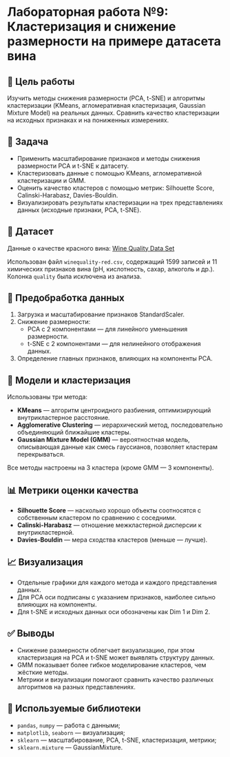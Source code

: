 # Лабораторная работа №9: Кластеризация и снижение размерности на примере датасета вина

## 📌 Цель работы

Изучить методы снижения размерности (PCA, t-SNE) и алгоритмы кластеризации (KMeans, агломеративная кластеризация, Gaussian Mixture Model) на реальных данных. Сравнить качество кластеризации на исходных признаках и на пониженных измерениях.

## 🧠 Задача

- Применить масштабирование признаков и методы снижения размерности PCA и t-SNE к датасету.
- Кластеризовать данные с помощью KMeans, агломеративной кластеризации и GMM.
- Оценить качество кластеров с помощью метрик: Silhouette Score, Calinski-Harabasz, Davies-Bouldin.
- Визуализировать результаты кластеризации на трех представлениях данных (исходные признаки, PCA, t-SNE).

## 🧹 Датасет

Данные о качестве красного вина: [Wine Quality Data Set](https://archive.ics.uci.edu/ml/datasets/Wine+Quality)

Использован файл `winequality-red.csv`, содержащий 1599 записей и 11 химических признаков вина (pH, кислотность, сахар, алкоголь и др.). Колонка `quality` была исключена из анализа.

## 🧹 Предобработка данных

1. Загрузка и масштабирование признаков StandardScaler.
2. Снижение размерности:
   - PCA с 2 компонентами — для линейного уменьшения размерности.
   - t-SNE с 2 компонентами — для нелинейного отображения данных.
3. Определение главных признаков, влияющих на компоненты PCA.

## 🧪 Модели и кластеризация

Использованы три метода:

- **KMeans** — алгоритм центроидного разбиения, оптимизирующий внутрикластерное расстояние.
- **Agglomerative Clustering** — иерархический метод, последовательно объединяющий ближайшие кластеры.
- **Gaussian Mixture Model (GMM)** — вероятностная модель, описывающая данные как смесь гауссианов, позволяет кластерам перекрываться.

Все методы настроены на 3 кластера (кроме GMM — 3 компоненты).

## 📊 Метрики оценки качества

- **Silhouette Score** — насколько хорошо объекты соотносятся с собственным кластером по сравнению с соседними.
- **Calinski-Harabasz** — отношение межкластерной дисперсии к внутрикластерной.
- **Davies-Bouldin** — мера сходства кластеров (меньше — лучше).

## 📈 Визуализация

- Отдельные графики для каждого метода и каждого представления данных.
- Для PCA оси подписаны с указанием признаков, наиболее сильно влияющих на компоненты.
- Для t-SNE и исходных данных оси обозначены как Dim 1 и Dim 2.

## ✅ Выводы

- Снижение размерности облегчает визуализацию, при этом кластеризация на PCA и t-SNE может выявлять структуру данных.
- GMM показывает более гибкое моделирование кластеров, чем жёсткие методы.
- Метрики и визуализации помогают сравнить качество различных алгоритмов на разных представлениях.

## 📎 Используемые библиотеки

- `pandas`, `numpy` — работа с данными;
- `matplotlib`, `seaborn` — визуализация;
- `sklearn` — масштабирование, PCA, t-SNE, кластеризация, метрики;
- `sklearn.mixture` — GaussianMixture.
